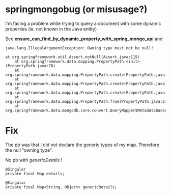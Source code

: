 # springmongobug (or misusage?)

I'm facing a problem while trying to query a document with some dynamic properties (ie. not known in the Java entity)

See **ensure_can_find_by_dynamic_property_with_spring_mongo_api** and 


    java.lang.IllegalArgumentException: Owning type must not be null!

	at org.springframework.util.Assert.notNull(Assert.java:115)
        at org.springframework.data.mapping.PropertyPath.<init>(PropertyPath.java:70)
        at org.springframework.data.mapping.PropertyPath.create(PropertyPath.java:329)
        at org.springframework.data.mapping.PropertyPath.create(PropertyPath.java:309)
        at org.springframework.data.mapping.PropertyPath.create(PropertyPath.java:293)
        at org.springframework.data.mapping.PropertyPath.from(PropertyPath.java:275)
        at org.springframework.data.mongodb.core.convert.QueryMapper$MetadataBackedField.get

# Fix

The pb was that I did not declare the generic types of my map. Therefore the null "owning type".

No pb with *genericDetails* !

    @Singular
    private final Map details;

    @Singular
    private final Map<String, Object> genericDetails;